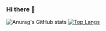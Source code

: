 ### Hi there 👋

![Anurag's GitHub stats](https://github-readme-stats.vercel.app/api?username=JYeongUk&show_icons=true&theme=tokyonight)
[![Top Langs](https://github-readme-stats.vercel.app/api/top-langs/?username=JYeongUk&layout=compact)](https://github.com/JYeongUk)
<!--
**JYeongUk/JYeongUk** is a ✨ _special_ ✨ repository because its `README.md` (this file) appears on your GitHub profile.

Here are some ideas to get you started:

- 🔭 I’m currently working on ...
- 🌱 I’m currently learning ...
- 👯 I’m looking to collaborate on ...
- 🤔 I’m looking for help with ...
- 💬 Ask me about ...
- 📫 How to reach me: ...
- 😄 Pronouns: ...
- ⚡ Fun fact: ...
-->
